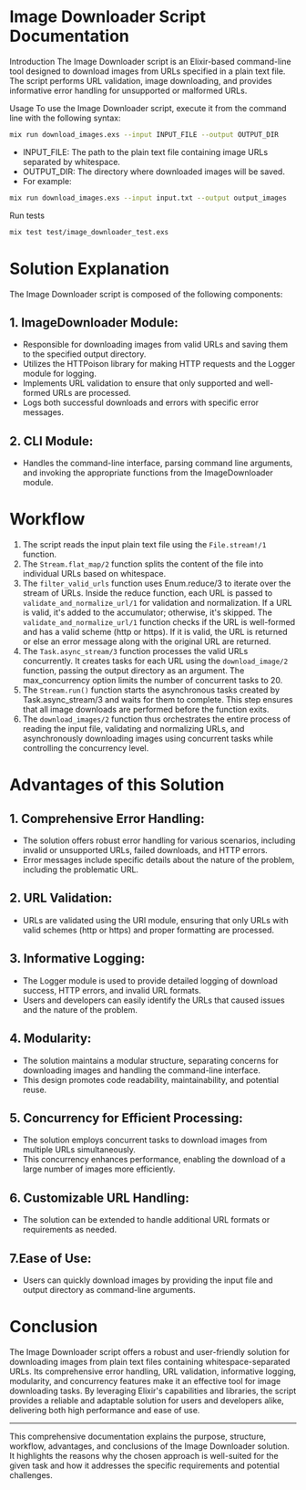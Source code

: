 # Image Downloader Script Documentation

Introduction
The Image Downloader script is an Elixir-based command-line tool designed to download images from URLs specified in a plain text file. The script performs URL validation, image downloading, and provides informative error handling for unsupported or malformed URLs.

Usage
To use the Image Downloader script, execute it from the command line with the following syntax:

```bash
mix run download_images.exs --input INPUT_FILE --output OUTPUT_DIR
```

- INPUT_FILE: The path to the plain text file containing image URLs separated by whitespace.
- OUTPUT_DIR: The directory where downloaded images will be saved.
- For example: 
```bash
mix run download_images.exs --input input.txt --output output_images
```

Run tests

```bash
mix test test/image_downloader_test.exs
```
# Solution Explanation
The Image Downloader script is composed of the following components:

## 1. ImageDownloader Module:

- Responsible for downloading images from valid URLs and saving them to the specified output directory.
- Utilizes the HTTPoison library for making HTTP requests and the Logger module for logging.
- Implements URL validation to ensure that only supported and well-formed URLs are processed.
- Logs both successful downloads and errors with specific error messages.

## 2. CLI Module:

- Handles the command-line interface, parsing command line arguments, and invoking the appropriate functions from the ImageDownloader module.

# Workflow

1. The script reads the input plain text file using the `File.stream!/1` function.
2. The `Stream.flat_map/2` function splits the content of the file into individual URLs based on whitespace.
3. The `filter_valid_urls` function uses Enum.reduce/3 to iterate over the stream of URLs. Inside the reduce function, each URL is passed to `validate_and_normalize_url/1` for validation and normalization. If a URL is valid, it's added to the accumulator; otherwise, it's skipped. The `validate_and_normalize_url/1` function checks if the URL is well-formed and has a valid scheme (http or https). If it is valid, the URL is returned or else an error message along with the original URL are returned.
4. The `Task.async_stream/3` function processes the valid URLs concurrently. It creates tasks for each URL using the `download_image/2` function, passing the output directory as an argument. The max_concurrency option limits the number of concurrent tasks to 20.
5. The `Stream.run()` function starts the asynchronous tasks created by Task.async_stream/3 and waits for them to complete. This step ensures that all image downloads are performed before the function exits.
6. The `download_images/2` function thus orchestrates the entire process of reading the input file, validating and normalizing URLs, and asynchronously downloading images using concurrent tasks while controlling the concurrency level.

# Advantages of this Solution

## 1. Comprehensive Error Handling:

- The solution offers robust error handling for various scenarios, including invalid or unsupported URLs, failed downloads, and HTTP errors.
- Error messages include specific details about the nature of the problem, including the problematic URL.

## 2. URL Validation:

- URLs are validated using the URI module, ensuring that only URLs with valid schemes (http or https) and proper formatting are processed.

## 3. Informative Logging:

- The Logger module is used to provide detailed logging of download success, HTTP errors, and invalid URL formats.
- Users and developers can easily identify the URLs that caused issues and the nature of the problem.

## 4. Modularity:

- The solution maintains a modular structure, separating concerns for downloading images and handling the command-line interface.
- This design promotes code readability, maintainability, and potential reuse.

## 5. Concurrency for Efficient Processing:

- The solution employs concurrent tasks to download images from multiple URLs simultaneously.
- This concurrency enhances performance, enabling the download of a large number of images more efficiently.

## 6. Customizable URL Handling:

- The solution can be extended to handle additional URL formats or requirements as needed.

## 7.Ease of Use:

- Users can quickly download images by providing the input file and output directory as command-line arguments.

# Conclusion
The Image Downloader script offers a robust and user-friendly solution for downloading images from plain text files containing whitespace-separated URLs. Its comprehensive error handling, URL validation, informative logging, modularity, and concurrency features make it an effective tool for image downloading tasks. By leveraging Elixir's capabilities and libraries, the script provides a reliable and adaptable solution for users and developers alike, delivering both high performance and ease of use.

---

This comprehensive documentation explains the purpose, structure, workflow, advantages, and conclusions of the Image Downloader solution. It highlights the reasons why the chosen approach is well-suited for the given task and how it addresses the specific requirements and potential challenges.
